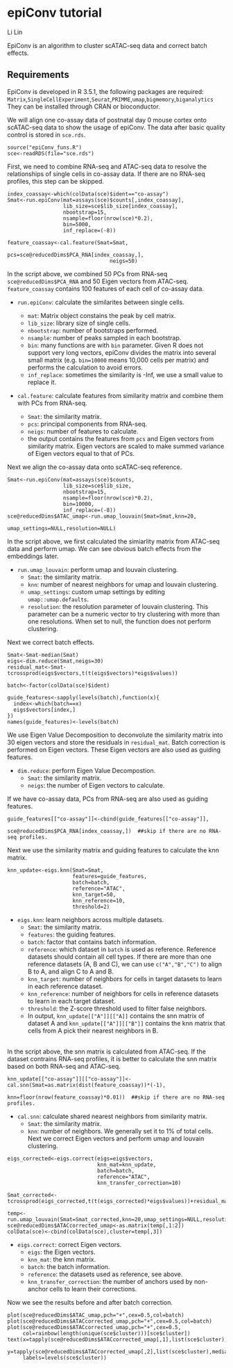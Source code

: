# epiConv tutorial
Li Lin<br>

EpiConv is an algorithm to cluster scATAC-seq data and correct batch effects.

## Requirements
EpiConv is developed in R 3.5.1, the following packages are required:
`Matrix`,`SingleCellExperiment`,`Seurat`,`PRIMME`,`umap`,`bigmemory`,`biganalytics`<br>
They can be installed through CRAN or bioconductor.

We will align one co-assay data of postnatal day 0 mouse cortex onto scATAC-seq data to show the usage of epiConv. The data after basic quality control is stored in `sce.rds`.
```
source("epiConv_funs.R")
sce<-readRDS(file="sce.rds")
```
First, we need to combine RNA-seq and ATAC-seq data to resolve the relationships of single cells in co-assay data. If there are no RNA-seq profiles, this step can be skipped.
```
index_coassay<-which(colData(sce)$ident=="co-assay")
Smat<-run.epiConv(mat=assays(sce)$counts[,index_coassay],
                  lib_size=sce$lib_size[index_coassay],
                  nbootstrap=15,
                  nsample=floor(nrow(sce)*0.2),
                  bin=5000,
                  inf_replace=(-8))

feature_coassay<-cal.feature(Smat=Smat,
                                 pcs=sce@reducedDims$PCA_RNA[index_coassay,],
                                 neigs=50)
```
In the script above, we combined 50 PCs from RNA-seq `sce@reducedDims$PCA_RNA` and 50 Eigen vectors from ATAC-seq. `feature_coassay` contains 100 features of each cell of co-assay data.
+ `run.epiConv`: calculate the similarites between single cells.
  - `mat`: Matrix object constains the peak by cell matrix.
  - `lib_size`: library size of single cells.
  - `nbootstrap`: number of bootstraps performed.
  - `nsample`: number of peaks sampled in each bootstrap.
  - `bin`: many functions are with `bin` parameter. Given R does not support very long vectors, epiConv divides the matrix into several small matrix (e.g. `bin=10000` means 10,000 cells per matrix) and performs the calculation to avoid errors.
  - `inf_replace`: sometimes the similarity is -Inf, we use a small value to replace it.
  
+ `cal.feature`: calculate features from similarity matrix and combine them with PCs from RNA-seq.
  - `Smat`: the similarity matrix.
  - `pcs`: principal components from RNA-seq.
  - `neigs`: number of features to calculate.
  - the output contains the features from `pcs` and Eigen vectors from similarity matrix. Eigen vectors are scaled to make summed variance of Eigen vectors equal to that of PCs.

Next we align the co-assay data onto scATAC-seq reference.
```
Smat<-run.epiConv(mat=assays(sce)$counts,
                  lib_size=sce$lib_size,
                  nbootstrap=15,
                  nsample=floor(nrow(sce)*0.2),
                  bin=10000,
                  inf_replace=(-8))
sce@reducedDims$ATAC_umap<-run.umap_louvain(Smat=Smat,knn=20,
                                            umap_settings=NULL,resolution=NULL)
```
In the script above, we first calculated the simiarlity matrix from ATAC-seq data and perform umap. We can see obvious batch effects from the embeddings later. 
+ `run.umap_louvain`: perform umap and louvain clustering.
  - `Smat`: the similarity matrix.
  - `knn`: number of nearest neighbors for umap and louvain clustering.
  - `umap_settings`: custom umap settings by editing `umap::umap.defaults`.
  - `resolution`: the resolution parameter of louvain clustering. This parameter can be a numeric vector to try clustering with more than one resolutions. When set to null, the function does not perform clustering.
  
Next we correct batch effects.
```
Smat<-Smat-median(Smat)
eigs<-dim.reduce(Smat,neigs=30)
residual_mat<-Smat-tcrossprod(eigs$vectors,t(t(eigs$vectors)*eigs$values))

batch<-factor(colData(sce)$ident)

guide_features<-sapply(levels(batch),function(x){
  index<-which(batch==x)
  eigs$vectors[index,]
})
names(guide_features)<-levels(batch)
```
We use Eigen Value Decomposition to deconvolute the similarity matrix into 30 eigen vectors and store the residuals in `residual_mat`. Batch correction is performed on Eigen vectors. These Eigen vectors are also used as guiding features.
+ `dim.reduce`: perform Eigen Value Decompostion.
  - `Smat`: the similarity matrix.
  - `neigs`: the number of Eigen vectors to calculate.

If we have co-assay data, PCs from RNA-seq are also used as guiding features.
```
guide_features[["co-assay"]]<-cbind(guide_features[["co-assay"]],
                                    sce@reducedDims$PCA_RNA[index_coassay,])  ##skip if there are no RNA-seq profiles.
```
Next we use the similarity matrix and guiding features to calculate the knn matrix.
```
knn_update<-eigs.knn(Smat=Smat,
                     features=guide_features,
                     batch=batch,
                     reference="ATAC",
                     knn_target=50,
                     knn_reference=10,
                     threshold=2)
```
+ `eigs.knn`: learn neighbors across multiple datasets.
  - `Smat`: the similarity matrix.
  - `features`: the guiding features.
  - `batch`: factor that contains batch information.
  - `reference`: which dataset in `batch` is used as reference. Reference datasets should contain all cell types. If there are more than one reference datasets (A, B and C), we can use `c("A","B","C")` to align B to A, and align C to A and B.
  - `knn_target`: number of neighbors for cells in target datasets to learn in each reference dataset.
  - `knn_reference`: number of neighbors for cells in reference datasets to learn in each target dataset.
  - `threshold`: the Z-score threshold used to filter false neighbors.
  - In output, `knn_update[["A"]][["A]]` contains the snn matrix of dataset A and `knn_update[["A"]][["B"]]` contains the knn matrix that cells from A pick their nearest neighbors in B.<br><br>

In the script above, the snn matrix is calculated from ATAC-seq. If the dataset contrains RNA-seq profiles, it is better to calculate the snn matrix based on both RNA-seq and ATAC-seq.
```
knn_update[["co-assay"]][["co-assay"]]<-cal.snn(Smat=as.matrix(dist(feature_coassay))*(-1),
                                                knn=floor(nrow(feature_coassay)*0.01))  ##skip if there are no RNA-seq profiles.
```
+ `cal.snn`: calculate shared nearest neighbors from similarity matrix.
  - `Smat`: the similarity matrix.
  - `knn`: number of neighbors. We generally set it to 1% of total cells.
Next we correct Eigen vectors and perform umap and louvain clustering.
```
eigs_corrected<-eigs.correct(eigs=eigs$vectors,
                             knn_mat=knn_update,
                             batch=batch,
                             reference="ATAC",
                             knn_transfer_correction=10)

Smat_corrected<-tcrossprod(eigs_corrected,t(t(eigs_corrected)*eigs$values))+residual_mat

temp<-run.umap_louvain(Smat=Smat_corrected,knn=20,umap_settings=NULL,resolution=c(0.4,0.8))
sce@reducedDims$ATACcorrected_umap<-as.matrix(temp[,1:2])
colData(sce)<-cbind(colData(sce),cluster=temp[,3])
```
+ `eigs.correct`: correct Eigen vectors.
  - `eigs`: the Eigen vectors.
  - `knn_mat`: the knn matrix.
  - `batch`: the batch information.
  - `reference`: the datasets used as reference, see above.
  - `knn_transfer_correction`: the number of anchors used by non-anchor cells to learn their corrections.

Now we see the results before and after batch correction.
```
plot(sce@reducedDims$ATAC_umap,pch="+",cex=0.5,col=batch)
plot(sce@reducedDims$ATACcorrected_umap,pch="+",cex=0.5,col=batch)
plot(sce@reducedDims$ATACcorrected_umap,pch="+",cex=0.5,
     col=rainbow(length(unique(sce$cluster)))[sce$cluster])
text(x=tapply(sce@reducedDims$ATACcorrected_umap[,1],list(sce$cluster),median),
     y=tapply(sce@reducedDims$ATACcorrected_umap[,2],list(sce$cluster),median),
     labels=levels(sce$cluster))
```

